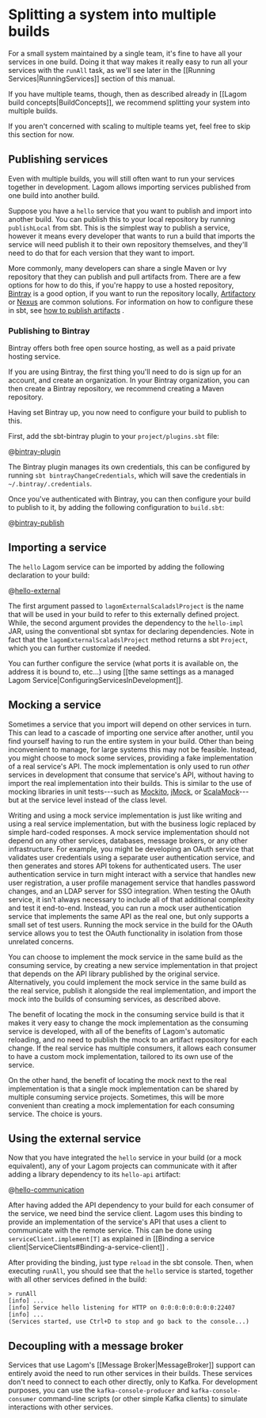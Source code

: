 # Splitting a system into multiple builds

For a small system maintained by a single team, it's fine to have all your services in one build. Doing it that way makes it really easy to run all your services with the `runAll` task, as we'll see later in the [[Running Services|RunningServices]] section of this manual.

If you have multiple teams, though, then as described already in [[Lagom build concepts|BuildConcepts]], we recommend splitting your system into multiple builds.

If you aren't concerned with scaling to multiple teams yet, feel free to skip this section for now.

## Publishing services

Even with multiple builds, you will still often want to run your services together in development.  Lagom allows importing services published from one build into another build.

Suppose you have a `hello` service that you want to publish and import into another build.  You can publish this to your local repository by running `publishLocal` from sbt.  This is the simplest way to publish a service, however it means every developer that wants to run a build that imports the service will need publish it to their own repository themselves, and they'll need to do that for each version that they want to import.

More commonly, many developers can share a single Maven or Ivy repository that they can publish and pull artifacts from.  There are a few options for how to do this, if you're happy to use a hosted repository, [Bintray](https://bintray.com) is a good option, if you want to run the repository locally, [Artifactory](https://www.jfrog.com/open-source/) or [Nexus](https://www.sonatype.com/products-overview) are common solutions.  For information on how to configure these in sbt, see [how to publish artifacts](https://www.scala-sbt.org/1.x/docs/Publishing.html) .

### Publishing to Bintray

Bintray offers both free open source hosting, as well as a paid private hosting service.

If you are using Bintray, the first thing you'll need to do is sign up for an account, and create an organization.  In your Bintray organization, you can then create a Bintray repository, we recommend creating a Maven repository.

Having set Bintray up, you now need to configure your build to publish to this.

First, add the sbt-bintray plugin to your `project/plugins.sbt` file:

@[bintray-plugin](code/multiple-builds.sbt)

The Bintray plugin manages its own credentials, this can be configured by running `sbt bintrayChangeCredentials`, which will save the credentials in `~/.bintray/.credentials`.

Once you've authenticated with Bintray, you can then configure your build to publish to it, by adding the following configuration to `build.sbt`:

@[bintray-publish](code/multiple-builds.sbt)

## Importing a service

The `hello` Lagom service can be imported by adding the following declaration to your build:

@[hello-external](code/multiple-builds.sbt)

The first argument passed to `lagomExternalScaladslProject` is the name that will be used in your build to refer to this externally defined project. While, the second argument provides the dependency to the `hello-impl` JAR, using the conventional sbt syntax for declaring dependencies. Note in fact that the `lagomExternalScaladslProject` method returns a sbt `Project`, which you can further customize if needed.

You can further configure the service (what ports it is available on, the address it is bound to, etc...) using [[the same settings as a managed Lagom Service|ConfiguringServicesInDevelopment]].

## Mocking a service

Sometimes a service that you import will depend on other services in turn. This can lead to a cascade of importing one service after another, until you find yourself having to run the entire system in your build. Other than being inconvenient to manage, for large systems this may not be feasible. Instead, you might choose to mock some services, providing a fake implementation of a real service's API. The mock implementation is only used to run _other_ services in development that consume that service's API, without having to import the real implementation into their builds. This is similar to the use of mocking libraries in unit tests---such as [Mockito](https://site.mockito.org/), [jMock](http://jmock.org/), or [ScalaMock](https://scalamock.org/)---but at the service level instead of the class level.

Writing and using a mock service implementation is just like writing and using a real service implementation, but with the business logic replaced by simple hard-coded responses. A mock service implementation should not depend on any other services, databases, message brokers, or any other infrastructure. For example, you might be developing an OAuth service that validates user credentials using a separate user authentication service, and then generates and stores API tokens for authenticated users. The user authentication service in turn might interact with a service that handles new user registration, a user profile management service that handles password changes, and an LDAP server for SSO integration. When testing the OAuth service, it isn't always necessary to include all of that additional complexity and test it end-to-end. Instead, you can run a mock user authentication service that implements the same API as the real one, but only supports a small set of test users. Running the mock service in the build for the OAuth service allows you to test the OAuth functionality in isolation from those unrelated concerns.

You can choose to implement the mock service in the same build as the consuming service, by creating a new service implementation in that project that depends on the API library published by the original service. Alternatively, you could implement the mock service in the same build as the real service, publish it alongside the real implementation, and import the mock into the builds of consuming services, as described above.

The benefit of locating the mock in the consuming service build is that it makes it very easy to change the mock implementation as the consuming service is developed, with all of the benefits of Lagom's automatic reloading, and no need to publish the mock to an artifact repository for each change. If the real service has multiple consumers, it allows each consumer to have a custom mock implementation, tailored to its own use of the service.

On the other hand, the benefit of locating the mock next to the real implementation is that a single mock implementation can be shared by multiple consuming service projects. Sometimes, this will be more convenient than creating a mock implementation for each consuming service. The choice is yours.

## Using the external service

Now that you have integrated the `hello` service in your build (or a mock equivalent), any of your Lagom projects can communicate with it after adding a library dependency to its `hello-api` artifact:

@[hello-communication](code/multiple-builds.sbt)

After having added the API dependency to your build for each consumer of the service, we need bind the service client. Lagom uses this binding to provide an implementation of the service's API that uses a client to communicate with the remote service. This can be done using `serviceClient.implement[T]` as explained in [[Binding a service client|ServiceClients#Binding-a-service-client]] .

After providing the binding, just type `reload` in the sbt console. Then, when executing `runAll`, you should see that the `hello` service is started, together with all other services defined in the build:


```console
> runAll
[info] ...
[info] Service hello listening for HTTP on 0:0:0:0:0:0:0:0:22407
[info] ...
(Services started, use Ctrl+D to stop and go back to the console...)
```

## Decoupling with a message broker

Services that use Lagom's [[Message Broker|MessageBroker]] support can entirely avoid the need to run other services in their builds. These services don't need to connect to each other directly, only to Kafka. For development purposes, you can use the `kafka-console-producer` and `kafka-console-consumer` command-line scripts (or other simple Kafka clients) to simulate interactions with other services.
